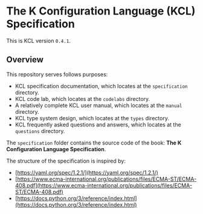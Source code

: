 # The K Configuration Language (KCL) Specification

This is KCL version `0.4.1`.

## Overview

This repository serves follows purposes:

- KCL specification documentation, which locates at the `specification` directory.
- KCL code lab, which locates at the `codelabs` directory.
- A relatively complete KCL user manual, which locates at the `manual` directory.
- KCL type system design, which locates at the `types` directory.
- KCL frequently asked questions and answers, which locates at the `questions` directory.

The `specification` folder contains the source code of the book: **The K Configuration Language Specification**.

The structure of the specification is inspired by:

- [https://yaml.org/spec/1.2.1/](https://yaml.org/spec/1.2.1/)
- [https://www.ecma-international.org/publications/files/ECMA-ST/ECMA-408.pdf](https://www.ecma-international.org/publications/files/ECMA-ST/ECMA-408.pdf)
- [https://docs.python.org/3/reference/index.html](https://docs.python.org/3/reference/index.html)
